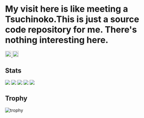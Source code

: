 # My visit here is like meeting a Tsuchinoko.This is just a source code repository for me. There's nothing interesting here.
<p align="left">
  <a href="https://github.com/R35691">
    <img height="20" src="https://komarev.com/ghpvc/?username=R35691" />
  </a>
  <a href="https://github.com/R35691">
    <img height="20" src="https://img.shields.io/github/followers/R35691?label=follow&logo=github&style=flat" />
  </a>
</p>

## Stats
![](http://github-profile-summary-cards.vercel.app/api/cards/profile-details?username=R35691&theme=gruvbox)
![](http://github-profile-summary-cards.vercel.app/api/cards/repos-per-language?username=R35691&theme=gruvbox)
![](http://github-profile-summary-cards.vercel.app/api/cards/most-commit-language?username=R35691&theme=gruvbox)
![](http://github-profile-summary-cards.vercel.app/api/cards/stats?username=R35691&theme=gruvbox)
![](http://github-profile-summary-cards.vercel.app/api/cards/productive-time?username=R35691&theme=gruvbox&utcOffset=9)

## Trophy
![trophy](https://github-profile-trophy.vercel.app/?username=R35691&theme=gruvbox)
